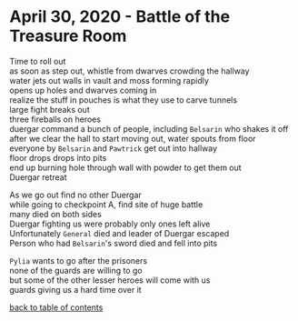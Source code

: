 # April 30, 2020 - Battle of the Treasure Room

Time to roll out  
as soon as step out, whistle from dwarves crowding the hallway  
water jets out walls in vault and moss forming rapidly  
opens up holes and dwarves coming in  
realize the stuff in pouches is what they use to carve tunnels  
large fight breaks out  
three fireballs on heroes  
duergar command a bunch of people, including `Belsarin` who shakes it off  
after we clear the hall to start moving out, water spouts from floor  
everyone by `Belsarin` and `Pawtrick` get out into hallway  
floor drops drops into pits  
end up burning hole through wall with powder to get them out  
Duergar retreat  

As we go out find no other Duergar  
while going to checkpoint A, find site of huge battle  
many died on both sides  
Duergar fighting us were probably only ones left alive  
Unfortunately `General` died and leader of Duergar escaped  
Person who had `Belsarin`'s sword died and fell into pits  

`Pylia` wants to go after the prisoners  
none of the guards are willing to go  
but some of the other lesser heroes will come with us  
guards giving us a hard time over it  

[back to table of contents](/sessions/README.md)
